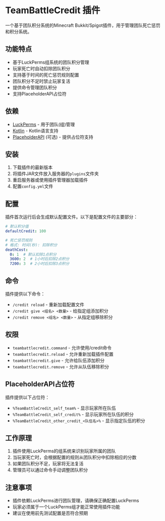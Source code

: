 # TeamBattleCredit 插件

一个基于团队积分系统的Minecraft Bukkit/Spigot插件，用于管理团队死亡惩罚和积分系统。

## 功能特点

- 基于LuckPerms组系统的团队积分管理
- 玩家死亡时自动扣除团队积分
- 支持基于时间的死亡惩罚规则配置
- 团队积分不足时禁止玩家复活
- 提供命令管理团队积分
- 支持PlaceholderAPI占位符

## 依赖

- [LuckPerms](https://luckperms.net/) - 用于团队(组)管理
- [Kotlin](https://www.spigotmc.org/resources/kotlin.80808/) - Kotlin语言支持
- [PlaceholderAPI](https://www.spigotmc.org/resources/placeholderapi.6245/) (可选) - 提供占位符支持

## 安装

1. 下载插件的最新版本
2. 将插件JAR文件放入服务器的`plugins`文件夹
3. 重启服务器或使用插件管理器加载插件
4. 配置`config.yml`文件

## 配置

插件首次运行后会生成默认配置文件。以下是配置文件的主要部分：

```yaml
# 默认积分值
defaultCredit: 100

# 死亡惩罚规则
# 格式: 时间(秒): 扣除积分
deathCost:
  0: 1  # 默认扣除1点积分
  3600: 2  # 1小时后扣除2点积分
  7200: 3  # 2小时后扣除3点积分
```

## 命令

插件提供以下命令：

- `/credit reload` - 重新加载配置文件
- `/credit give <组名> <数量>` - 给指定组添加积分
- `/credit remove <组名> <数量>` - 从指定组移除积分

## 权限

- `teambattlecredit.command` - 允许使用/credit命令
- `teambattlecredit.reload` - 允许重新加载插件配置
- `teambattlecredit.give` - 允许给队伍添加积分
- `teambattlecredit.remove` - 允许从队伍移除积分

## PlaceholderAPI占位符

插件提供以下占位符：

- `%TeamBattleCredit_self_team%` - 显示玩家所在队伍
- `%TeamBattleCredit_self_credit%` - 显示玩家所在队伍的积分
- `%TeamBattleCredit_other_credit_<队伍名>%` - 显示指定队伍的积分

## 工作原理

1. 插件使用LuckPerms的组系统来识别玩家所属的团队
2. 当玩家死亡时，会根据配置的规则从团队积分中扣除相应的分数
3. 如果团队积分不足，玩家将无法复活
4. 管理员可以通过命令手动调整团队积分

## 注意事项

- 插件依赖LuckPerms进行团队管理，请确保正确配置LuckPerms
- 玩家必须属于一个LuckPerms组才能正常使用插件功能
- 建议在使用前先测试配置是否符合预期